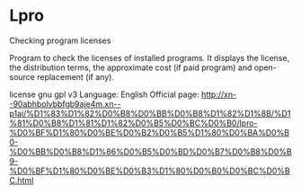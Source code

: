 # Lpro
Checking program licenses

Program to check the licenses of installed programs. It displays the license, the distribution terms, the approximate cost (if paid program) and open-source replacement (if any).

license gnu gpl v3
Language: English
Official page: http://xn--90abhbolvbbfgb9aje4m.xn--p1ai/%D1%83%D1%82%D0%B8%D0%BB%D0%B8%D1%82%D1%8B/%D1%81%D0%B8%D1%81%D1%82%D0%B5%D0%BC%D0%B0/lpro-%D0%BF%D1%80%D0%BE%D0%B2%D0%B5%D1%80%D0%BA%D0%B0-%D0%BB%D0%B8%D1%86%D0%B5%D0%BD%D0%B7%D0%B8%D0%B9-%D0%BF%D1%80%D0%BE%D0%B3%D1%80%D0%B0%D0%BC%D0%BC.html
